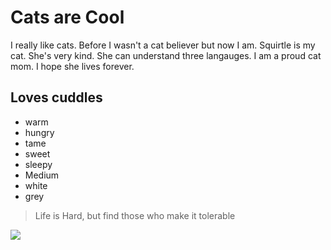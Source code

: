 # Cats are Cool 
I really like cats. Before I wasn't a cat believer but now I am. Squirtle is my cat. She's very kind. She can understand three langauges. I am a proud cat mom. I hope she lives forever. 
## Loves cuddles
* warm
* hungry
* tame
* sweet
* sleepy
* Medium
* white
* grey 

> Life is Hard, but find those who make it tolerable

<img src="https://www.google.com/imgres?imgurl=https%3A%2F%2Fstatic.toiimg.com%2Fphoto%2Fmsid-67586673%2F67586673.jpg%3F3918697&imgrefurl=https%3A%2F%2Ftimesofindia.indiatimes.com%2Flife-style%2Frelationships%2Fpets%2F5-things-that-scare-and-stress-your-cat%2Farticleshow%2F67586673.cms&tbnid=rhaDRoK406Z9TM&vet=12ahUKEwiB7OTr7KfqAhUIuqQKHf53AHIQMygFegUIARDYAQ..i&docid=ht29CcN2-zkCmM&w=4106&h=2720&q=cat&ved=2ahUKEwiB7OTr7KfqAhUIuqQKHf53AHIQMygFegUIARDYAQ"/>